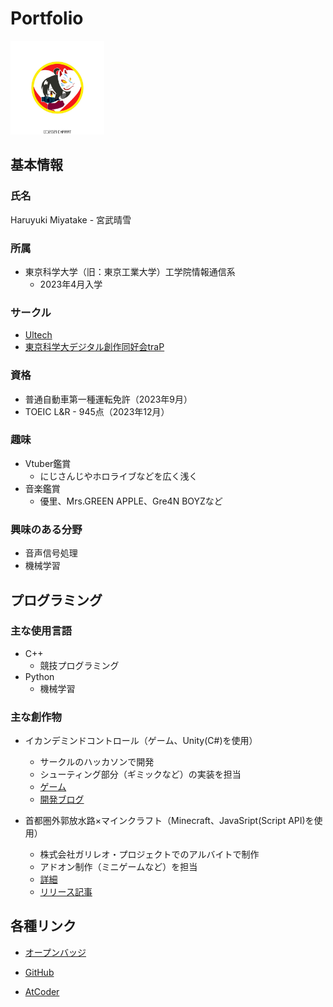 # Portfolio
<img src="images/icon.jpg" alt="アイコン" width="150" height="150">

## 基本情報
### 氏名
Haruyuki Miyatake - 宮武晴雪

### 所属
- 東京科学大学（旧：東京工業大学）工学院情報通信系
  - 2023年4月入学

### サークル
- [Ultech](https://titech.info/circle/150)
- [東京科学大デジタル創作同好会traP](https://portfolio.trap.jp/)

### 資格
- 普通自動車第一種運転免許（2023年9月）
- TOEIC L&R - 945点（2023年12月）

### 趣味
- Vtuber鑑賞
    - にじさんじやホロライブなどを広く浅く
- 音楽鑑賞
    - 優里、Mrs.GREEN APPLE、Gre4N BOYZなど

### 興味のある分野
- 音声信号処理
- 機械学習

## プログラミング
### 主な使用言語
- C++
    - 競技プログラミング
- Python
    - 機械学習

### 主な創作物
- イカンデミンドコントロール（ゲーム、Unity(C#)を使用）
    - サークルのハッカソンで開発
    - シューティング部分（ギミックなど）の実装を担当
    - [ゲーム](https://napolin.github.io/IkanDemindControl/)
    - [開発ブログ](https://trap.jp/post/1903/)

- 首都圏外郭放水路×マインクラフト（Minecraft、JavaSript(Script API)を使用）
    - 株式会社ガリレオ・プロジェクトでのアルバイトで制作
    - アドオン制作（ミニゲームなど）を担当
    - [詳細](https://www.ktr.mlit.go.jp/edogawa/edogawa01318.html)
    - [リリース記事](https://prtimes.jp/main/html/rd/p/000000010.000134918.html)
        
## 各種リンク
- [オープンバッジ](https://www.openbadge-global.com/ns/portal/openbadge/public/assertions/user/SHpOdUZqWEVwd1dmeFJhd1FqTHg4UT09)

- [GitHub](https://github.com/haru-miya)

- [AtCoder](https://atcoder.jp/users/yomi1)
